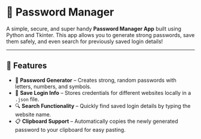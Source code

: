 # 🔐 Password Manager

A simple, secure, and super handy **Password Manager App** built using Python and Tkinter. This app allows you to generate strong passwords, save them safely, and even search for previously saved login details!

---

## 🧠 Features

- 🔑 **Password Generator** – Creates strong, random passwords with letters, numbers, and symbols.
- 💾 **Save Login Info** – Stores credentials for different websites locally in a `.json` file.
- 🔍 **Search Functionality** – Quickly find saved login details by typing the website name.
- 📋 **Clipboard Support** – Automatically copies the newly generated password to your clipboard for easy pasting.


